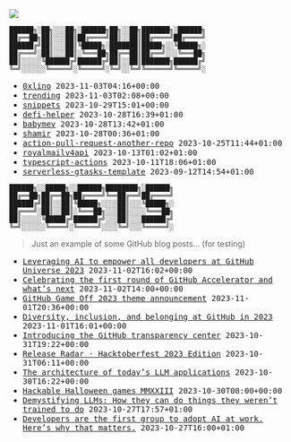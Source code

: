 <img src="https://github-profile-trophy.vercel.app/?username=0xlino&theme=onedark"/>

```
██████╗░██╗░░░██╗░██████╗██╗░░██╗███████╗░██████╗
██╔══██╗██║░░░██║██╔════╝██║░░██║██╔════╝██╔════╝
██████╔╝██║░░░██║╚█████╗░███████║█████╗░░╚█████╗░
██╔═══╝░██║░░░██║░╚═══██╗██╔══██║██╔══╝░░░╚═══██╗
██║░░░░░╚██████╔╝██████╔╝██║░░██║███████╗██████╔╝
╚═╝░░░░░░╚═════╝░╚═════╝░╚═╝░░╚═╝╚══════╝╚═════╝░
```

<!-- PUSHES:START -->

- <samp>[0xlino](https://github.com/0xlino/0xlino) <kbd>2023-11-03T04:16+00:00</kbd></samp>
- <samp>[trending](https://github.com/0xlino/trending) <kbd>2023-11-03T02:08+00:00</kbd></samp>
- <samp>[snippets](https://github.com/0xlino/snippets) <kbd>2023-10-29T15:01+00:00</kbd></samp>
- <samp>[defi-helper](https://github.com/0xlino/defi-helper) <kbd>2023-10-28T16:39+01:00</kbd></samp>
- <samp>[babymev](https://github.com/0xlino/babymev) <kbd>2023-10-28T13:42+01:00</kbd></samp>
- <samp>[shamir](https://github.com/0xlino/shamir) <kbd>2023-10-28T00:36+01:00</kbd></samp>
- <samp>[action-pull-request-another-repo](https://github.com/0xlino/action-pull-request-another-repo) <kbd>2023-10-25T11:44+01:00</kbd></samp>
- <samp>[royalmailv4api](https://github.com/0xlino/royalmailv4api) <kbd>2023-10-13T01:02+01:00</kbd></samp>
- <samp>[typescript-actions](https://github.com/0xlino/typescript-actions) <kbd>2023-10-11T18:06+01:00</kbd></samp>
- <samp>[serverless-gtasks-template](https://github.com/0xlino/serverless-gtasks-template) <kbd>2023-09-12T14:54+01:00</kbd></samp>

<!-- PUSHES:END -->

```
██████╗░░█████╗░░██████╗████████╗░██████╗
██╔══██╗██╔══██╗██╔════╝╚══██╔══╝██╔════╝
██████╔╝██║░░██║╚█████╗░░░░██║░░░╚█████╗░
██╔═══╝░██║░░██║░╚═══██╗░░░██║░░░░╚═══██╗
██║░░░░░╚█████╔╝██████╔╝░░░██║░░░██████╔╝
╚═╝░░░░░░╚════╝░╚═════╝░░░░╚═╝░░░╚═════╝░
```

> Just an example of some GitHub blog posts... (for testing)

<!-- POSTS:START -->

- <samp>[Leveraging AI to empower all developers at GitHub Universe 2023](https://github.blog/2023-11-02-leveraging-ai-to-empower-all-developers-at-github-universe-2023/) <kbd>2023-11-02T16:02+00:00</kbd></samp>
- <samp>[Celebrating the first round of GitHub Accelerator and what&#8217;s next](https://github.blog/2023-11-02-celebrating-the-first-round-of-github-accelerator-and-whats-next/) <kbd>2023-11-02T14:00+00:00</kbd></samp>
- <samp>[GitHub Game Off 2023 theme announcement](https://github.blog/2023-11-01-github-game-off-2023-theme-announcement/) <kbd>2023-11-01T20:36+00:00</kbd></samp>
- <samp>[Diversity, inclusion, and belonging at GitHub in 2023](https://github.blog/2023-11-01-diversity-inclusion-and-belonging-at-github-in-2023/) <kbd>2023-11-01T16:01+00:00</kbd></samp>
- <samp>[Introducing the GitHub transparency center](https://github.blog/2023-10-31-introducing-the-github-transparency-center/) <kbd>2023-10-31T19:22+00:00</kbd></samp>
- <samp>[Release Radar · Hacktoberfest 2023 Edition](https://github.blog/2023-10-30-release-radar-hack-23/) <kbd>2023-10-31T06:11+00:00</kbd></samp>
- <samp>[The architecture of today&#8217;s LLM applications](https://github.blog/2023-10-30-the-architecture-of-todays-llm-applications/) <kbd>2023-10-30T16:22+00:00</kbd></samp>
- <samp>[Hackable Halloween games MMXXIII](https://github.blog/2023-10-30-hackable-halloween-games-mmxxiii/) <kbd>2023-10-30T08:00+00:00</kbd></samp>
- <samp>[Demystifying LLMs: How they can do things they weren&#8217;t trained to do](https://github.blog/2023-10-27-demystifying-llms-how-they-can-do-things-they-werent-trained-to-do/) <kbd>2023-10-27T17:57+01:00</kbd></samp>
- <samp>[Developers are the first group to adopt AI at work. Here’s why that matters.](https://github.blog/2023-10-27-developers-are-the-first-group-to-adopt-ai-at-work-heres-why-that-matters/) <kbd>2023-10-27T16:00+01:00</kbd></samp>

<!-- POSTS:END -->
